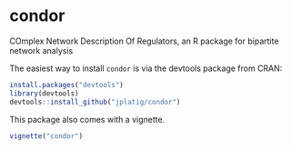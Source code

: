 # condor
COmplex Network Description Of Regulators, an R package for bipartite network analysis

The easiest way to install `condor` is via the devtools package from CRAN:

```R
install.packages("devtools")
library(devtools)
devtools::install_github("jplatig/condor")
```
This package also comes with a vignette.
```R
vignette("condor")
```
